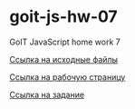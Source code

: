 # goit-js-hw-07

GoIT JavaScript home work 7

[Ссылка на исходные файлы](https://github.com/Rina-Silver/goit-js-hw-07)

[Ссылка на рабочую страницу](https://rina-silver.github.io/goit-js-hw-07/)

[Ссылка на задание](https://github.com/goitacademy/javascript-homework/tree/main/homework-07)
